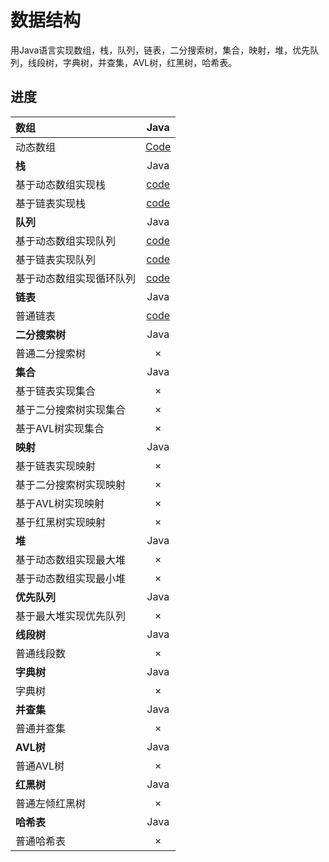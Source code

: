 # 数据结构

用Java语言实现数组，栈，队列，链表，二分搜索树，集合，映射，堆，优先队列，线段树，字典树，并查集，AVL树，红黑树，哈希表。

## 进度

  | 数组  | Java |
  | :--- | :---: |
  | 动态数组 | [Code](src/main/java/work/flipped/array/Array.java) |
  | **栈** | Java |
  | 基于动态数组实现栈 | [code](src/main/java/work/flipped/stack/ArrayStack.java) |
  | 基于链表实现栈 | [code](src/main/java/work/flipped/stack/LinkedListStack.java) |
  | **队列** | Java |
  | 基于动态数组实现队列 | [code](src/main/java/work/flipped/queue/ArrayQueue.java) |
  | 基于链表实现队列 | [code](src/main/java/work/flipped/queue/LinkedListQueue.java) |
  | 基于动态数组实现循环队列 | [code](src/main/java/work/flipped/queue/LoopQueue.java) |
  | **链表** | Java |
  | 普通链表 | [code](src/main/java/work/flipped/list/LinkedListWithHead.java) |
  | **二分搜索树** | Java |
  | 普通二分搜索树 | × |
  | **集合** | Java |
  | 基于链表实现集合 | × |
  | 基于二分搜索树实现集合 | × |
  | 基于AVL树实现集合 | × |
  | **映射** | Java |
  | 基于链表实现映射 | × |
  | 基于二分搜索树实现映射 | × |
  | 基于AVL树实现映射 | × |
  | 基于红黑树实现映射 | × |
  | **堆** | Java |
  | 基于动态数组实现最大堆 | × |
  | 基于动态数组实现最小堆 | × |
  | **优先队列** | Java |
  | 基于最大堆实现优先队列 | × |
  | **线段树** | Java |
  | 普通线段数 | × |
  | **字典树** | Java |
  | 字典树 | × |
  | **并查集** | Java |
  | 普通并查集 | × |
  | **AVL树** | Java |
  | 普通AVL树 | × |
  | **红黑树** | Java |
  | 普通左倾红黑树 | × |
  | **哈希表** | Java |
  | 普通哈希表 | × |
  